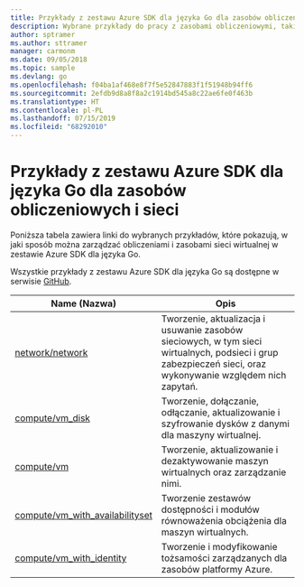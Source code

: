 ```yaml
---
title: Przykłady z zestawu Azure SDK dla języka Go dla zasobów obliczeniowych i sieci
description: Wybrane przykłady do pracy z zasobami obliczeniowymi, takimi jak maszyny wirtualne i sieci wirtualne, z zestawu Azure SDK dla języka Go.
author: sptramer
ms.author: sttramer
manager: carmonm
ms.date: 09/05/2018
ms.topic: sample
ms.devlang: go
ms.openlocfilehash: f04ba1af468e8f7f5e52847883f1f51948b94ff6
ms.sourcegitcommit: 2efdb9d8a8f8a2c1914bd545a8c22ae6fe0f463b
ms.translationtype: HT
ms.contentlocale: pl-PL
ms.lasthandoff: 07/15/2019
ms.locfileid: "68292010"
---
```

# <a name="azure-sdk-for-go-samples-for-compute-and-networking"></a>Przykłady z zestawu Azure SDK dla języka Go dla zasobów obliczeniowych i sieci

Poniższa tabela zawiera linki do wybranych przykładów, które pokazują, w jaki sposób można zarządzać obliczeniami i zasobami sieci wirtualnej w zestawie Azure SDK dla języka Go.

Wszystkie przykłady z zestawu Azure SDK dla języka Go są dostępne w serwisie [GitHub](https://github.com/Azure-Samples/azure-sdk-for-go-samples).

| Name (Nazwa) | Opis |
|------|-------------|
| [network/network](https://github.com/Azure-Samples/azure-sdk-for-go-samples/blob/master/network/network.go) | Tworzenie, aktualizacja i usuwanie zasobów sieciowych, w tym sieci wirtualnych, podsieci i grup zabezpieczeń sieci, oraz wykonywanie względem nich zapytań. |
| [compute/vm_disk](https://github.com/Azure-Samples/azure-sdk-for-go-samples/blob/master/compute/vm_disk.go) | Tworzenie, dołączanie, odłączanie, aktualizowanie i szyfrowanie dysków z danymi dla maszyny wirtualnej. |
| [compute/vm](https://github.com/Azure-Samples/azure-sdk-for-go-samples/blob/master/compute/vm.go) | Tworzenie, aktualizowanie i dezaktywowanie maszyn wirtualnych oraz zarządzanie nimi. |
| [compute/vm_with_availabilityset](https://github.com/Azure-Samples/azure-sdk-for-go-samples/blob/master/compute/vm_with_availabilityset.go) | Tworzenie zestawów dostępności i modułów równoważenia obciążenia dla maszyn wirtualnych. |
| [compute/vm_with_identity](https://github.com/Azure-Samples/azure-sdk-for-go-samples/blob/master/compute/vm_with_identity.go) | Tworzenie i modyfikowanie tożsamości zarządzanych dla zasobów platformy Azure. | 
